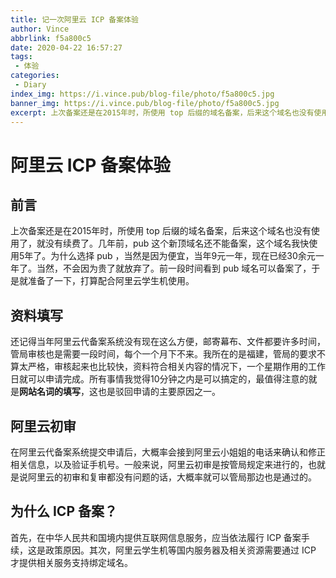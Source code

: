 ```yaml
---
title: 记一次阿里云 ICP 备案体验
author: Vince
abbrlink: f5a800c5
date: 2020-04-22 16:57:27
tags:
 - 体验
categories:
 - Diary
index_img: https://i.vince.pub/blog-file/photo/f5a800c5.jpg
banner_img: https://i.vince.pub/blog-file/photo/f5a800c5.jpg
excerpt: 上次备案还是在2015年时，所使用 top 后缀的域名备案，后来这个域名也没有使用了，就没有续费了。几年前，pub 这个新顶域名还不能备案，这个域名我快使用5年了。
---
```


# 阿里云 ICP 备案体验

## 前言

上次备案还是在2015年时，所使用 top 后缀的域名备案，后来这个域名也没有使用了，就没有续费了。几年前，pub 这个新顶域名还不能备案，这个域名我快使用5年了。为什么选择 pub ，当然是因为便宜，当年9元一年，现在已经30余元一年了。当然，不会因为贵了就放弃了。前一段时间看到 pub 域名可以备案了，于是就准备了一下，打算配合阿里云学生机使用。

## 资料填写

还记得当年阿里云代备案系统没有现在这么方便，邮寄幕布、文件都要许多时间，管局审核也是需要一段时间，每个一个月下不来。我所在的是福建，管局的要求不算太严格，审核起来也比较快，资料符合相关内容的情况下，一个星期作用的工作日就可以申请完成。所有事情我觉得10分钟之内是可以搞定的，最值得注意的就是**网站名词的填写**，这也是驳回申请的主要原因之一。

## 阿里云初审

在阿里云代备案系统提交申请后，大概率会接到阿里云小姐姐的电话来确认和修正相关信息，以及验证手机号。一般来说，阿里云初审是按管局规定来进行的，也就是说阿里云的初审和复审都没有问题的话，大概率就可以管局那边也是通过的。

## 为什么 ICP 备案？

首先，在中华人民共和国境内提供互联网信息服务，应当依法履行 ICP 备案手续，这是政策原因。其次，阿里云学生机等国内服务器及相关资源需要通过 ICP 才提供相关服务支持绑定域名。